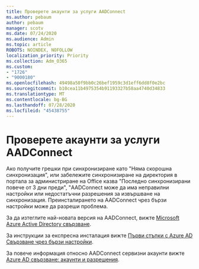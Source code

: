 ```yaml
---
title: Проверете акаунти за услуги AADConnect
ms.author: pebaum
author: pebaum
manager: scotv
ms.date: 07/24/2020
ms.audience: Admin
ms.topic: article
ROBOTS: NOINDEX, NOFOLLOW
localization_priority: Priority
ms.collection: Adm_O365
ms.custom:
- "1726"
- "9000180"
ms.openlocfilehash: 49498a50f9bb0c26bef1959c3d1eff6dd8f0e2bc
ms.sourcegitcommit: b10cea11b4975354b91193327b58aa4740d34833
ms.translationtype: MT
ms.contentlocale: bg-BG
ms.lasthandoff: 07/28/2020
ms.locfileid: "45438755"
---
```

# <a name="check-the-aadconnect-service-accounts"></a>Проверете акаунти за услуги AADConnect

Ако получите грешки при синхронизиране като "Няма скорошна синхронизация", или забележите синхронизиране на директория в портала за администриране на Office казва "Последно синхронизирани повече от 3 дни преди", "AADConnect може да има неправилни настройки или недостатъчни разрешения за извършване на синхронизация. Преинсталирането на AADConnect чрез бързи настройки може да разреши проблема.

За да изтеглите най-новата версия на AADConnect, вижте [Microsoft Azure Active Directory свързване](https://go.microsoft.com/fwlink/?LinkId=615771).

За инструкции за експресна инсталация вижте [Първи стъпки с Azure AD Свързване чрез бързи настройки](https://docs.microsoft.com/azure/active-directory/hybrid/how-to-connect-install-express).

За повече информация относно AADConnect сервизни акаунти вижте [Azure AD свързване: акаунти и разрешения](https://docs.microsoft.com/azure/active-directory/hybrid/reference-connect-accounts-permissions).